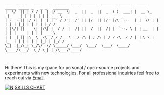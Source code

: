 ```
___  ___ _   ___    _  _____  _____  _____  _____ _ _____   _____ _____ _____ _   _ _   _______ 
|  \/  || | / / |  | |/ __  \|  _  ||  _  ||  _  ( )  ___| |  __ \_   _|_   _| | | | | | | ___ \
| .  . || |/ /| |  | |`' / /'| |/' || |/' || |/' |/\ `--.  | |  \/ | |   | | | |_| | | | | |_/ /
| |\/| ||    \| |/\| |  / /  |  /| ||  /| ||  /| |  `--. \ | | __  | |   | | |  _  | | | | ___ \
| |  | || |\  \  /\  /./ /___\ |_/ /\ |_/ /\ |_/ / /\__/ / | |_\ \_| |_  | | | | | | |_| | |_/ /
\_|  |_/\_| \_/\/  \/ \_____/ \___/  \___/  \___/  \____/   \____/\___/  \_/ \_| |_/\___/\____/ 
                                                                                                
                                                                                                
```

Hi there! This is my space for personal / open-source projects and experiments with new technologies.  For all professional inquiries feel free to reach out via [Email](mailto:michaelkw.js@gmail.com).

[![N|SKILLS CHART](https://cr-skills-chart-widget.azurewebsites.net/api/api?username=MKW2000)]()

